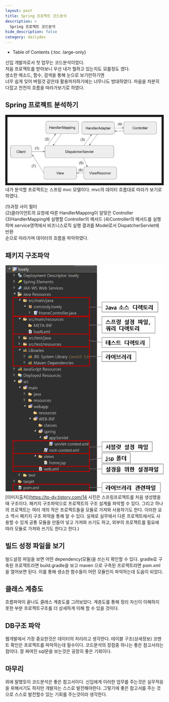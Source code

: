 ```yaml
---
layout: post
title: Spring 프로젝트 코드분석
description: >
  Spring 프로젝트 코드분석
hide_description: false
category: dailydev
---
```



- Table of Contents
{:toc .large-only}

신입 개발자로서 첫 업무는 코드분석이었다.<br>
처음 프로젝트를 받아보니 우선 내가 뭘하고 있는지도 모를정도 였다.<br>
생소한 메소드, 함수, 검색을 통해 눈으로 보기만하기엔<br>
너무 쉽게 잊어 버릴것 같은데 활용까지하기에는 너무나도 방대하였다.
마음을 차분히 다잡고 천천히 흐름을 따라가보기로 하였다.

## Spring 프로젝트 분석하기

![800x400](../../assets/img/blog/SpringMvc.jpg "SpringMvc")
내가 분석할 프로젝트는 스프링 mvc 모델이다. mvc의 데이터 흐름대로 따라가 보기로 하였다.

(1)과정 사이 필터 <br>
(2)클라이언트의 요청에 따른 HandlerMapping이 알맞은 Controller <br>
(3)HandlerMapping에 실행할 Controller의 메서드
(4)Controller의 메서드를 실행하며 service영역에서 비즈니스로직 실행 결과를 Model로서 DispatcherServlet에 반환<br>
순으로 따라가며 데이터의 흐름을 파악하였다.

## 패키지 구조파악
![800x400](../../assets/img/blog/mvcproject.png "mvcproject")
[이미지출처](https://to-dy.tistory.com/14
사진은 스프링프로젝트를 처음 생성했을때 구조이다.
패키지 구조파악으로 프로젝트의 구조 설계를 파악할 수 있다.
그리고 하나의 프로젝트는 여러 개의 작은 프로젝트들을 모듈로 가져와 사용하기도 한다. 
이러한 요소 역시 패키지 구조 파악을 통해 알 수 있다.
실제로 실무에서 다른 프로젝트에서도 사용할 수 있게 공통 모듈을 만들어 넣고 가져와 쓰기도 하고, 외부의 프로젝트를 필요에 따라 모듈로 가져와 쓰기도 한다고 한다.)


## 빌드 성정 파일을 보기
빌드설정 파일을 보면 어떤 dependency(모듈)을 쓰는지 확인할 수 있다.
gradle로 구축된 프로젝트라면 build.gradle을 보고 maven 으로 구촉된 프로젝트라면 pom.xml을 열어보면 된다.
이를 통해 생소한 함수들이 어떤 모듈인지 파악하는데 도움이 되었다.

## 클래스 계층도
흐름파악이 끝나도 클래스 계층도를 그려보았다. 계층도를 통해 정리 자신이 이해하지 못한 부분
프로젝트구조를 더 상세하게 이해 할 수 있을 것이다.

## DB구조 파악
웹개발에서 가장 중요한것은 데이터의 처리라고 생각한다. 테이블 구조(상세정보) 코멘트 확인은 프로젝트를 파악하는데 필수이다. 코드분석의 장점중 하나는 좋은 참고서라는 점이다.
잘 짜여진 sql문을 보는것은 굉장히 좋은 기회이다.


## 마무리
위에 말했듯이 코드분석은 좋은 참고서이다. 신입에게 이러한 업무를 주는것은 
실무적응을 위해서기도 하지만 개발자는 스스로 발전해야한다. 그렇기에 좋은 참고서를 주는 것으로 스스로 발전할수 있는 기회를 주는것이라 생각한다.
